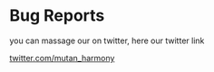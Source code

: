 # Bug Reports

you can massage our on twitter, here our twitter link&#x20;

[twitter.com/mutan\_harmony](https://twitter.com/mutan\_harmony)

